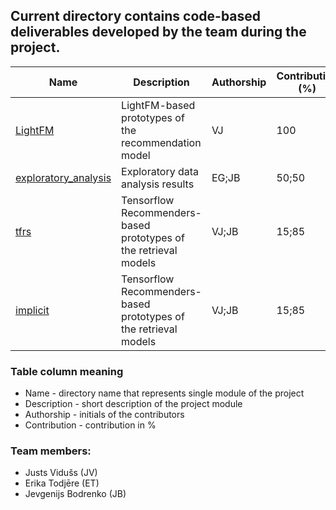
## Current directory contains code-based deliverables developed by the team during the project.
|Name|Description|Authorship|Contribution (%)|
|-|-|-|-|
|[LightFM](https://github.com/omegatro/IGP_2023/tree/main/notebooks/LightFM)|LightFM-based prototypes of the recommendation model|VJ|100|
|[exploratory_analysis](https://github.com/omegatro/IGP_2023/tree/main/notebooks/exploratory_analysis)|Exploratory data analysis results|EG;JB|50;50|
|[tfrs](https://github.com/omegatro/IGP_2023/tree/main/notebooks/tfrs)|Tensorflow Recommenders-based prototypes of the retrieval models|VJ;JB|15;85|
|[implicit](https://github.com/omegatro/IGP_2023/tree/main/notebooks/implicit)|Tensorflow Recommenders-based prototypes of the retrieval models|VJ;JB|15;85|
### Table column meaning
- Name - directory name that represents single module of the project
- Description - short description of the project module
- Authorship - initials of the contributors
- Contribution - contribution in %

### Team members:
  - Justs Vidušs (JV)
  - Erika Todjēre (ET)
  - Jevgenijs Bodrenko (JB)

